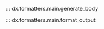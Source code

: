 ::: dx.formatters.main.generate_body

::: dx.formatters.main.format_output


<!-- ::: dx.formatters.simple

::: dx.formatters.enhanced

::: dx.formatters.plain -->

